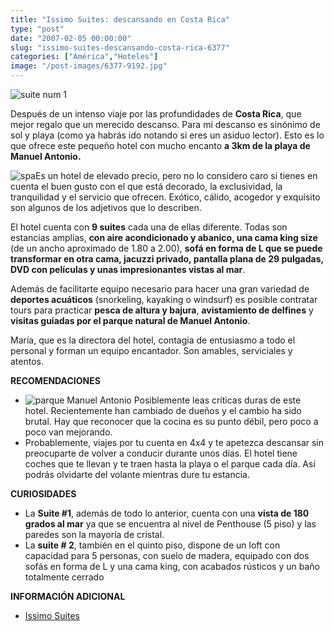 ```yaml
---
title: "Issimo Suites: descansando en Costa Rica"
type: "post"
date: "2007-02-05 00:00:00"
slug: "issimo-suites-descansando-costa-rica-6377"
categories: ["América","Hoteles"]
image: "/post-images/6377-9192.jpg"
---
```


![suite num 1](/post-images/6377-9192.jpg "suite num 1")

Después de un intenso viaje por las profundidades de **Costa Rica**, que mejor regalo que un merecido descanso. Para mi descanso es sinónimo de sol y playa (como ya habrás ido notando si eres un asiduo lector). Esto es lo que ofrece este pequeño hotel con mucho encanto **a 3km de la playa de Manuel Antonio.**

![spa](/post-images/6377-9191.jpg "spa")Es un hotel de elevado precio, pero no lo considero caro si tienes en cuenta el buen gusto con el que está decorado, la exclusividad, la tranquilidad y el servicio que ofrecen. Exótico, cálido, acogedor y exquisito son algunos de los adjetivos que lo describen.

El hotel cuenta con **9 suites** cada una de ellas diferente. Todas son estancias amplias, **con aire acondicionado y abanico, una cama king size** (de un ancho aproximado de 1.80 a 2.00), **sofá en forma de L que se puede transformar en otra cama, jacuzzi privado, pantalla plana de 29 pulgadas, DVD con películas y unas impresionantes vistas al mar**.

Además de facilitarte equipo necesario para hacer una gran variedad de **deportes acuáticos** (snorkeling, kayaking o windsurf) es posible contratar tours para practicar **pesca de altura y bajura**, **avistamiento de delfines** y **visitas guiadas por el parque natural de Manuel Antonio**.

María, que es la directora del hotel, contagia de entusiasmo a todo el personal y forman un equipo encantador. Son amables, serviciales y atentos.

**RECOMENDACIONES**

- ![parque Manuel Antonio](/post-images/6377-9188.jpg "parque Manuel Antonio") Posiblemente leas críticas duras de este hotel. Recientemente han cambiado de dueños y el cambio ha sido brutal. Hay que reconocer que la cocina es su punto débil, pero poco a poco van mejorando.
- Probablemente, viajes por tu cuenta en 4x4 y te apetezca descansar sin preocuparte de volver a conducir durante unos días. El hotel tiene coches que te llevan y te traen hasta la playa o el parque cada día. Así podrás olvidarte del volante mientras dure tu estancia.

**CURIOSIDADES**

- La **Suite #1**, además de todo lo anterior, cuenta con una **vista de 180 grados al mar** ya que se encuentra al nivel de Penthouse (5 piso) y las paredes son la mayoría de cristal.
- La **suite # 2**, también en el quinto piso, dispone de un loft con capacidad para 5 personas, con suelo de madera, equipado con dos sofás en forma de L y una cama king, con acabados rústicos y un baño totalmente cerrado

**INFORMACIÓN ADICIONAL**

- [Issimo Suites](http://www.issimosuites.com/ "http://www.issimosuites.com/")